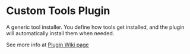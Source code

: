 Custom Tools Plugin
==================

A generic tool installer. You define how tools get installed, and the plugin will automatically install them when needed. 

See more info at [Plugin Wiki page][1]

[1]: https://wiki.jenkins-ci.org/display/JENKINS/Custom+Tools+Plugin
